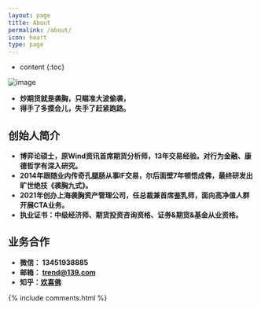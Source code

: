 ```yaml
---
layout: page
title: About
permalink: /about/
icon: heart
type: page
---
```


* content
{:toc}

![image](https://pic2.zhimg.com/v2-7b99bf4747451ce026a23667dfedafc0_1440w.jpg?source=172ae18b)

* **炒期货就是袭胸，只瞄准大波偷袭，**
* **得手了多摸会儿，失手了赶紧跑路。**

## 创始人简介
* **博弈论硕士，原Wind资讯首席期货分析师，13年交易经验。对行为金融、康德哲学有深入研究。**
* **2014年跟随业内传奇孔腿肠从事IF交易，尔后面壁7年顿悟成佛，最终研发出旷世绝技《袭胸九式》。**
* **2021年创办上海袭胸资产管理公司，任总裁兼首席鉴乳师，面向高净值人群开展CTA业务。**
* **执业证书：中级经济师、期货投资咨询资格、证券&期货&基金从业资格。**

## 业务合作
* **微信： 13451938885**
* **邮箱： trend@139.com**
* **知乎：[欢喜佛](https://www.zhihu.com/people/mybazi)**

{% include comments.html %}
